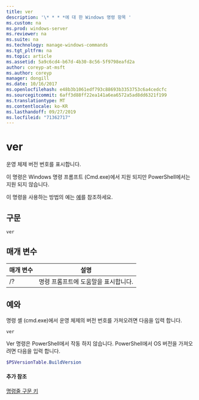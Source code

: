 ```yaml
---
title: ver
description: '\* * * *에 대 한 Windows 명령 항목 '
ms.custom: na
ms.prod: windows-server
ms.reviewer: na
ms.suite: na
ms.technology: manage-windows-commands
ms.tgt_pltfrm: na
ms.topic: article
ms.assetid: 5a9c6cd4-b67d-4b30-8c56-5f9798eafd2a
author: coreyp-at-msft
ms.author: coreyp
manager: dongill
ms.date: 10/16/2017
ms.openlocfilehash: e48b3b1061edf793c88693b3353753c6a4cedcfc
ms.sourcegitcommit: 6aff3d88ff22ea141a6ea6572a5ad8dd6321f199
ms.translationtype: MT
ms.contentlocale: ko-KR
ms.lasthandoff: 09/27/2019
ms.locfileid: "71362717"
---
```

# <a name="ver"></a>ver



운영 체제 버전 번호를 표시합니다.

이 명령은 Windows 명령 프롬프트 (Cmd.exe)에서 지원 되지만 PowerShell에서는 지원 되지 않습니다.

이 명령을 사용하는 방법의 예는 [예](#BKMK_examples)를 참조하세요.

## <a name="syntax"></a>구문

```
ver
```

## <a name="parameters"></a>매개 변수

|매개 변수|설명|
|---------|-----------|
|/?|명령 프롬프트에 도움말을 표시합니다.|

## <a name="BKMK_examples"></a>예와

명령 셸 (cmd.exe)에서 운영 체제의 버전 번호를 가져오려면 다음을 입력 합니다.

```
ver
```

Ver 명령은 PowerShell에서 작동 하지 않습니다. PowerShell에서 OS 버전을 가져오려면 다음을 입력 합니다.

```powershell
$PSVersionTable.BuildVersion
````


#### <a name="additional-references"></a>추가 참조

[명령줄 구문 키](command-line-syntax-key.md)

